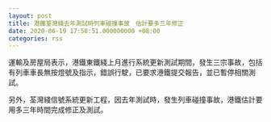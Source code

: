```yaml
---
layout: post
title: 港鐵荃灣綫去年測試時列車碰撞事故　估計要多三年修正
date: 2020-06-19 17:58:51.000000000 +08:00
categories: rss
---
```


運輸及房屋局表示，港鐵東鐵綫上月進行系統更新測試期間，發生三宗事故，包括有列車車長無按燈號及指示，錯誤行駛，已要求港鐵提交報告，並已暫停相關測試。

另外，荃灣綫信號系統更新工程，因去年測試時，發生列車碰撞事故，港鐵估計要用多三年時間完成修正及測試。
